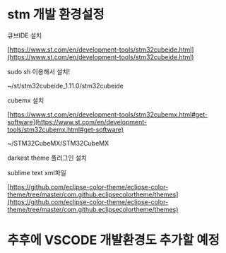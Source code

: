 # stm 개발 환경설정

큐브IDE 설치

[https://www.st.com/en/development-tools/stm32cubeide.html](https://www.st.com/en/development-tools/stm32cubeide.html)

sudo sh 이용해서 설치!

~/st/stm32cubeide_1.11.0/stm32cubeide

cubemx 설치

[https://www.st.com/en/development-tools/stm32cubemx.html#get-software](https://www.st.com/en/development-tools/stm32cubemx.html#get-software)

~/STM32CubeMX/STM32CubeMX

darkest theme 플러그인 설치

sublime text xml파일

[https://github.com/eclipse-color-theme/eclipse-color-theme/tree/master/com.github.eclipsecolortheme/themes](https://github.com/eclipse-color-theme/eclipse-color-theme/tree/master/com.github.eclipsecolortheme/themes)

# 추후에 VSCODE 개발환경도 추가할 예정